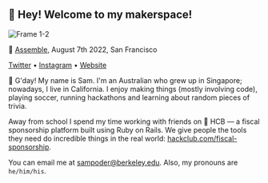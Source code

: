 ## 👋 Hey! Welcome to my makerspace!

![Frame 1-2](https://user-images.githubusercontent.com/39828164/189525330-086aadbe-956b-4d56-a039-176b5dc6efb1.jpg)

📸 [Assemble](https://www.youtube.com/watch?v=PnK4gzO6S3Q), August 7th 2022, San Francisco

<p align="left">
  <a href="https://twitter.com/sam_poder">Twitter</a> •
  <a href="https://instagram.com/sam_poder">Instagram</a> •
  <a href="https://sampoder.com">Website</a>
</p>
  
👋 G'day! My name is Sam. I'm an Australian who grew up in Singapore; nowadays, I live in California. I enjoy making things (mostly involving code), playing soccer, running hackathons and learning about random pieces of trivia.

Away from school I spend my time working with friends on 🏦 HCB — a fiscal sponsorship platform built using Ruby on Rails. We give people the tools they need do incredible things in the real world: [hackclub.com/fiscal-sponsorship](https://hackclub.com/fiscal-sponsorship).

You can email me at [sampoder@berkeley.edu](mailto:sampoder@berkeley.edu). Also, my pronouns are `he/him/his`.
